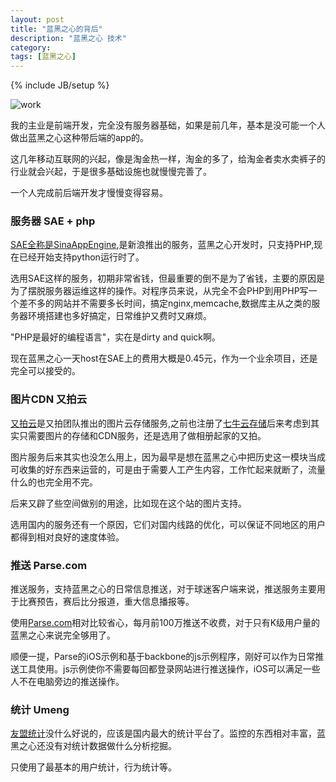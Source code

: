 ```yaml
---
layout: post
title: "蓝黑之心的背后"
description: "蓝黑之心 技术"
category: 
tags: [蓝黑之心]
---
```

{% include JB/setup %}

![work](http://interbbs.b0.upaiyun.com/work.png)

我的主业是前端开发，完全没有服务器基础，如果是前几年，基本是没可能一个人做出蓝黑之心这种带后端的app的。  

这几年移动互联网的兴起，像是淘金热一样，淘金的多了，给淘金者卖水卖裤子的行业就会兴起，于是很多基础设施也就慢慢完善了。  

一个人完成前后端开发才慢慢变得容易。

### 服务器 SAE + php
[SAE全称是SinaAppEngine](http://sae.sina.com.cn),是新浪推出的服务，蓝黑之心开发时，只支持PHP,现在已经开始支持python运行时了。
  
选用SAE这样的服务，初期非常省钱，但最重要的倒不是为了省钱，主要的原因是为了摆脱服务器运维这样的操作。对程序员来说，从完全不会PHP到用PHP写一个差不多的网站并不需要多长时间，搞定nginx,memcache,数据库主从之类的服务器环境搭建也多好搞定，日常维护又费时又麻烦。

"PHP是最好的编程语言"，实在是dirty and quick啊。
  
现在蓝黑之心一天host在SAE上的费用大概是0.45元，作为一个业余项目，还是完全可以接受的。

### 图片CDN 又拍云

[又拍云](https://www.upyun.com)是又拍团队推出的图片云存储服务,之前也注册了[七牛云存储](http://www.qiniu.com)后来考虑到其实只需要图片的存储和CDN服务，还是选用了做相册起家的又拍。

图片服务后来其实也没怎么用上，因为最早是想在蓝黑之心中把历史这一模块当成可收集的好东西来运营的，可是由于需要人工产生内容，工作忙起来就断了，流量什么的也完全用不完。

后来又辟了些空间做别的用途，比如现在这个站的图片支持。

选用国内的服务还有一个原因，它们对国内线路的优化，可以保证不同地区的用户都得到相对良好的速度体验。

### 推送 Parse.com

推送服务，支持蓝黑之心的日常信息推送，对于球迷客户端来说，推送服务主要用于比赛预告，赛后比分报道，重大信息播报等。

使用[Parse.com](https://parse.com)相对比较省心，每月前100万推送不收费，对于只有K级用户量的蓝黑之心来说完全够用了。

顺便一提，Parse的iOS示例和基于backbone的js示例程序，刚好可以作为日常推送工具使用。js示例使你不需要每回都登录网站进行推送操作，iOS可以满足一些人不在电脑旁边的推送操作。

### 统计 Umeng
[友盟统计](http://www.umeng.com)没什么好说的，应该是国内最大的统计平台了。监控的东西相对丰富，蓝黑之心还没有对统计数据做什么分析挖掘。

只使用了最基本的用户统计，行为统计等。